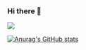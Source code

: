 ### Hi there 👋

<img src="../resources/banner.png">

[![Anurag's GitHub stats](https://github-readme-stats.vercel.app/api?username=ravilboyukzade)](https://github.com/anuraghazra/github-readme-stats)
